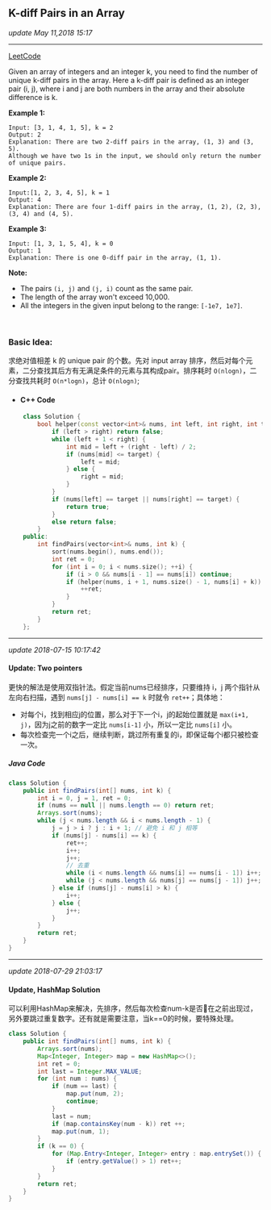 ## K-diff Pairs in an Array
_update May 11,2018 15:17_

---
[LeetCode](https://leetcode.com/problems/k-diff-pairs-in-an-array/description/)

Given an array of integers and an integer k, you need to find the number of unique k-diff pairs in the array. Here a k-diff pair is defined as an integer pair (i, j), where i and j are both numbers in the array and their absolute difference is k.

**Example 1:**

    Input: [3, 1, 4, 1, 5], k = 2
    Output: 2
    Explanation: There are two 2-diff pairs in the array, (1, 3) and (3, 5).
    Although we have two 1s in the input, we should only return the number of unique pairs.

**Example 2:**

    Input:[1, 2, 3, 4, 5], k = 1
    Output: 4
    Explanation: There are four 1-diff pairs in the array, (1, 2), (2, 3), (3, 4) and (4, 5).

**Example 3:**

    Input: [1, 3, 1, 5, 4], k = 0
    Output: 1
    Explanation: There is one 0-diff pair in the array, (1, 1).

**Note:**

* The pairs `(i, j)` and `(j, i)` count as the same pair.
* The length of the array won't exceed 10,000.
* All the integers in the given input belong to the range: `[-1e7, 1e7]`.

<br>

### Basic Idea:
求绝对值相差 k 的 unique pair 的个数。先对 input array 排序，然后对每个元素，二分查找其后方有无满足条件的元素与其构成pair。排序耗时 `O(nlogn)`，二分查找共耗时 `O(n*logn)`，总计 `O(nlogn)`;

* #### C++ Code
```cpp
    class Solution {
        bool helper(const vector<int>& nums, int left, int right, int target) {
            if (left > right) return false;
            while (left + 1 < right) {
                int mid = left + (right - left) / 2;
                if (nums[mid] <= target) {
                    left = mid;
                } else {
                    right = mid;
                }
            }
            if (nums[left] == target || nums[right] == target) {
                return true;
            }
            else return false;
        }
    public:
        int findPairs(vector<int>& nums, int k) {
            sort(nums.begin(), nums.end());
            int ret = 0;
            for (int i = 0; i < nums.size(); ++i) {
                if (i > 0 && nums[i - 1] == nums[i]) continue;
                if (helper(nums, i + 1, nums.size() - 1, nums[i] + k)) {
                    ++ret;
                }
            }
            return ret;
        }
    };
```

---
_update 2018-07-15 10:17:42_
#### Update: Two pointers
更快的解法是使用双指针法。假定当前nums已经排序，只要维持 i，j 两个指针从左向右扫描，遇到 `nums[j] - nums[i] == k` 时就令 `ret++`；具体地：

* 对每个i，找到相应j的位置，那么对于下一个i，j的起始位置就是 `max(i+1, j)`，因为j之前的数字一定比 `nums[i-1]` 小，所以一定比 `nums[i]` 小。
* 每次检查完一个i之后，继续判断，跳过所有重复的i，即保证每个i都只被检查一次。

##### Java Code
```java
class Solution {
    public int findPairs(int[] nums, int k) {
        int i = 0, j = 1, ret = 0;
        if (nums == null || nums.length == 0) return ret;
        Arrays.sort(nums);
        while (j < nums.length && i < nums.length - 1) {
            j = j > i ? j : i + 1; // 避免 i 和 j 相等
            if (nums[j] - nums[i] == k) {
                ret++;
                i++;
                j++;
                // 去重
                while (i < nums.length && nums[i] == nums[i - 1]) i++;
                while (j < nums.length && nums[j] == nums[j - 1]) j++;
            } else if (nums[j] - nums[i] > k) {
                i++;
            } else {
                j++;
            }
        }
        return ret;
    }
}
```

---
_update 2018-07-29 21:03:17_

#### Update, HashMap Solution
可以利用HashMap来解决，先排序，然后每次检查num-k是否在之前出现过，另外要跳过重复数字。还有就是需要注意，当k==0的时候，要特殊处理。
```java
class Solution {
    public int findPairs(int[] nums, int k) {
        Arrays.sort(nums);
        Map<Integer, Integer> map = new HashMap<>();
        int ret = 0;
        int last = Integer.MAX_VALUE;
        for (int num : nums) {
            if (num == last) {
                map.put(num, 2);
                continue;
            }
            last = num;
            if (map.containsKey(num - k)) ret ++;
            map.put(num, 1);
        }
        if (k == 0) {
            for (Map.Entry<Integer, Integer> entry : map.entrySet()) {
                if (entry.getValue() > 1) ret++;
            }
        }
        return ret;
    }
}
```
